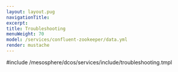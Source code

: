 ```yaml
---
layout: layout.pug
navigationTitle:
excerpt:
title: Troubleshooting
menuWeight: 70
model: /services/confluent-zookeeper/data.yml
render: mustache
---
```


#include /mesosphere/dcos/services/include/troubleshooting.tmpl
